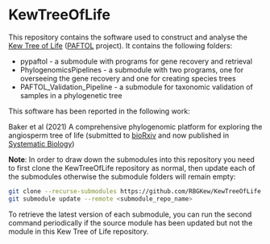 # KewTreeOfLife

This repository contains the software used to construct and analyse the [Kew Tree of Life](https://treeoflife.kew.org/) ([PAFTOL](https://www.kew.org/science/our-science/projects/plant-and-fungal-trees-of-life)
 project). It contains the following folders:
* pypaftol - a submodule with programs for gene recovery and retrieval
* PhylogenomicsPipelines - a submodule with two programs, one for overseeing the gene recovery and one for creating species trees
* PAFTOL_Validation_Pipeline - a submodule for taxonomic validation of samples in a phylogenetic tree

This software has been reported in the following work:

Baker et al (2021) A comprehensive phylogenomic platform for exploring the angiosperm tree of life (submitted to [bioRxiv](https://doi.org/10.1101/2021.02.22.431589) and now published in [Systematic Biology](https://doi.org/10.1093/sysbio/syab035))

<b>Note</b>: In order to draw down the submodules into this repository you need to first clone the KewTreeOfLife repository as normal, then update each of the submodules otherwise the submodule folders will remain empty:
```bash
git clone --recurse-submodules https://github.com/RBGKew/KewTreeOfLife.git
git submodule update --remote <submodule_repo_name>
```
To retrieve the latest version of each submodule, you can run the second command periodically if the source module has been updated but not the module in this Kew Tree of Life repository.
